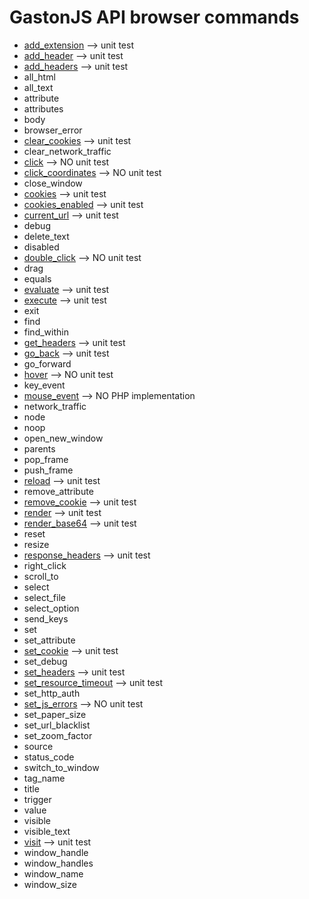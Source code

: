 GastonJS API browser commands
=============================
* [add_extension](commands/javascript/add_extension.md) --> unit test
* [add_header](commands/headers/add_header.md)   --> unit test
* [add_headers](commands/headers/add_headers.md) --> unit test
* all_html
* all_text
* attribute
* attributes
* body
* browser_error
* [clear_cookies](commands/cookies/clear_cookies.md)  --> unit test
* clear_network_traffic
* [click](commands/mouse/click.md)    --> NO unit test
* [click_coordinates](commands/mouse/click.md) --> NO unit test
* close_window
* [cookies](commands/cookies/cookies.md)  --> unit test
* [cookies_enabled](commands/cookies/cookies_enabled.md)  --> unit test
* [current_url](commands/navigation/current_url.md) --> unit test
* debug
* delete_text
* disabled
* [double_click](commands/mouse/double_click.md)    --> NO unit test
* drag
* equals
* [evaluate](commands/javascript/evaluate.md) --> unit test
* [execute](commands/javascript/execute.md) --> unit test
* exit
* find
* find_within
* [get_headers](commands/headers/get_headers.md) --> unit test
* [go_back](commands/navigation/go_back.md)  --> unit test
* go_forward
* [hover](commands/mouse/hover.md)    --> NO unit test
* key_event
* [mouse_event](commands/mouse/mouse_event.md)  --> NO PHP implementation
* network_traffic
* node
* noop
* open_new_window
* parents
* pop_frame
* push_frame
* [reload](commands/navigation/reload.md)  --> unit test
* remove_attribute
* [remove_cookie](commands/cookies/remove_cookie.md)  --> unit test
* [render](commands/render/render.md)   --> unit test
* [render_base64](commands/render/render_base64.md)   --> unit test
* reset
* resize
* [response_headers](commands/headers/response_headers.md) --> unit test
* right_click
* scroll_to
* select
* select_file
* select_option
* send_keys
* set
* set_attribute
* [set_cookie](commands/cookies/set_cookie.md)  --> unit test
* set_debug
* [set_headers](commands/headers/set_headers.md)  --> unit test
* [set_resource_timeout](commands/javascript/set_resource_timeout.md)  --> unit test
* set_http_auth
* [set_js_errors](commands/javascript/set_js_errors.md) --> NO unit test
* set_paper_size
* set_url_blacklist
* set_zoom_factor
* source
* status_code
* switch_to_window
* tag_name
* title
* trigger
* value
* visible
* visible_text
* [visit](commands/navigation/visit.md)  --> unit test
* window_handle
* window_handles
* window_name
* window_size
